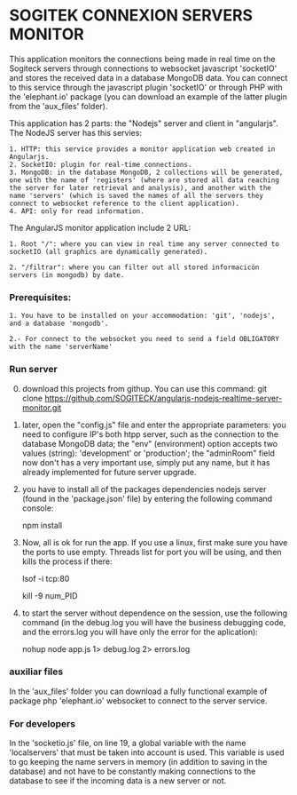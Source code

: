 # SOGITEK CONNEXION SERVERS MONITOR
This application monitors the connections being made in real time on the Sogiteck servers through connections to websocket javascript 'socketIO' and stores the received data in a database MongoDB data. You can connect to this service through the javascript plugin 'socketIO' or through PHP with the 'elephant.io' package (you can download an example of the latter plugin from the 'aux_files' folder).

This application has 2 parts: the "Nodejs" server and client in "angularjs". The NodeJS server has this servies: 

	1. HTTP: this service provides a monitor application web created in Angularjs.
	2. SocketIO: plugin for real-time connections.
	3. MongoDB: in the database MongoDB, 2 collections will be generated, one with the name of 'registers' (where are stored all data reaching the server for later retrieval and analysis), and another with the name 'servers' (which is saved the names of all the servers they connect to websocket reference to the client application).
	4. API: only for read information.

The AngularJS monitor application include 2 URL:

	1. Root "/": where you can view in real time any server connected to socketIO (all graphics are dynamically generated).

	2. "/filtrar": where you can filter out all stored informacicón servers (in mongodb) by date.

### Prerequisites:
	1. You have to be installed on your accommodation: 'git', 'nodejs', and a database 'mongodb'.

	2.- For connect to the websocket you need to send a field OBLIGATORY with the name 'serverName'

### Run server
0. download this projects from githup. You can use this command:
	git clone https://github.com/SOGITECK/angularjs-nodejs-realtime-server-monitor.git

1. later, open the "config.js" file and enter the appropriate parameters: you need to configure IP's both htpp server, such as the connection to the database MongoDB data; the "env" (environment) option accepts two values (string): 'development' or 'production'; the "adminRoom" field now don't has a very important use, simply put any name, but it has already implemented for future server upgrade.

2. you have to install all of the packages dependencies nodejs server (found in the 'package.json' file) by entering the following command console:

	npm install

3. Now, all is ok for run the app. If you use a linux, first make sure you have the ports to use empty. Threads list for port you will be using, and then kills the process if there:

	lsof -i tcp:80
	
	kill -9 num_PID

4. to start the server without dependence on the session, use the following command (in the debug.log you will have the business debugging code, and the errors.log you will have only the error for the aplication):

	nohup node app.js 1> debug.log 2> errors.log

### auxiliar files

In the 'aux_files' folder you can download a fully functional example of package php 'elephant.io' websocket to connect to the server service.

### For developers
In the 'socketio.js' file, on line 19, a global variable with the name 'localservers' that must be taken into account is used. This variable is used to go keeping the name servers in memory (in addition to saving in the database) and not have to be constantly making connections to the database to see if the incoming data is a new server or not.